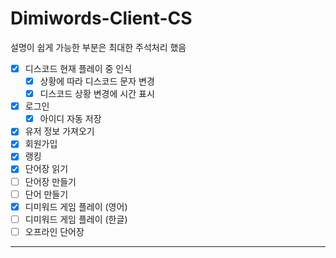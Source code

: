 # Dimiwords-Client-CS

설명이 쉽게 가능한 부분은 최대한 주석처리 했음

- [x] 디스코드 현재 플레이 중 인식
  - [x] 상황에 따라 디스코드 문자 변경
  - [x] 디스코드 상황 변경에 시간 표시
- [x] 로그인
  - [x] 아이디 자동 저장
- [x] 유저 정보 가져오기
- [x] 회원가입
- [x] 랭킹
- [x] 단어장 읽기
- [ ] 단어장 만들기
- [ ] 단어 만들기
- [x] 디미워드 게임 플레이 (영어)
- [ ] 디미워드 게임 플레이 (한글)
- [ ] 오프라인 단어장

---------------------------------------
